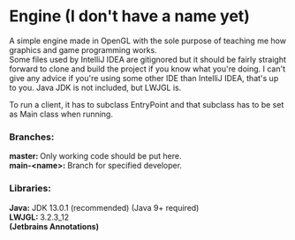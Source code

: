 # Engine (I don't have a name yet)
A simple engine made in OpenGL with the sole purpose of teaching me how graphics and game programming works.
<br/>
Some files used by IntelliJ IDEA are gitignored but it should be fairly straight forward to clone and build the project if you know what you're doing. I can't give any advice if you're using some other IDE than IntelliJ IDEA, that's up to you.
Java JDK is not included, but LWJGL is.

To run a client, it has to subclass EntryPoint and that subclass has to be set as Main class when running.
<br/>
<h3>Branches:</h3>
<b>master: </b> Only working code should be put here.
<br/>
<b>main-&lt;name&gt;:</b> Branch for specified developer.
<br/>
<h3>Libraries:</h3>
<b>Java:</b> JDK 13.0.1 (recommended) (Java 9+ required)
<br/>
<b>LWJGL: </b> 3.2.3_12
<br/>
<b>(Jetbrains Annotations)</b>
